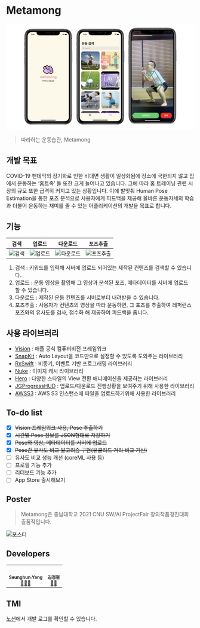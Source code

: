 # Metamong
![이미지](./screenshots/appearance.png)
> 따라하는 운동습관, Metamong

## 개발 목표
COVID-19 팬데믹의 장기화로 인한 비대면 생활이 일상화됨에 장소에 국한되지 않고 집에서 운동하는 ‘홈트족’ 들 또한 크게 늘어나고 있습니다. 그에 따라 홈 트레이닝 관련 시장의 규모 또한 급격히 커지고 있는 상황입니다. 이에 발맞춰 Human Pose Estimation을 통한 포즈 분석으로 사용자에게 피드백을 제공해 올바른 운동자세의 학습과 더불어 운동하는 재미를 줄 수 있는 어플리케이션의 개발을 목표로 합니다.

## 기능
| 검색 | 업로드 | 다운로드 | 포즈추출 |
|:---:|:---:|:---:|:---:|
|![검색](./screenshots/searching.gif)|![업로드](./screenshots/creating.gif)|![다운로드](./screenshots/download.gif)|![포즈추출](./screenshots/estimation.gif)|
1. 검색 : 키워드를 입력해 서버에 업로드 되어있는 제작된 컨텐츠를 검색할 수 있습니다.
2. 업로드 : 운동 영상을 촬영해 그 영상과 분석된 포즈, 메타데이터를 서버에 업로드 할 수 있습니다.
3. 다운로드 : 제작된 운동 컨텐츠를 서버로부터 내려받을 수 있습니다.
4. 포즈추출 : 사용자가 컨텐츠의 영상을 따라 운동하면, 그 포즈를 추출하여 레퍼런스 포즈와의 유사도를 검사, 점수화 해 제공하여 피드백을 줍니다.

## 사용 라이브러리
+ [Vision](https://developer.apple.com/documentation/vision/detecting_human_body_poses_in_images) : 애플 공식 컴퓨터비전 프레임워크
+ [SnapKit](https://github.com/SnapKit/SnapKit) : Auto Layout을 코드만으로 설정할 수 있도록 도와주는 라이브러리
+ [RxSwift](https://github.com/ReactiveX/RxSwift) : 비동기, 이벤트 기반 프로그래밍 라이브러리
+ [Nuke](https://github.com/kean/Nuke) : 이미지 캐시 라이브러리
+ [Hero](https://github.com/HeroTransitions/Hero) : 다양한 스타일의 View 전환 애니메이션을 제공하는 라이브러리
+ [JGProgressHUD](https://github.com/JonasGessner/JGProgressHUD) : 업로드/다운로드 진행상황을 보여주기 위해 사용한 라이브러리
+ [AWSS3](https://github.com/aws-amplify/aws-sdk-ios/tree/main/AWSS3) : AWS S3 인스턴스에 파일을 업로드하기위해 사용한 라이브러리

## To-do list
- [x] ~~Vision 프레임워크 사용, Pose 추출하기~~
- [x] ~~시간별 Pose 정보를 JSON형태로 저장하기~~
- [x] ~~Pose와 영상, 메타데이터를 서버에 업로드~~
- [x] ~~Pose간 유사도 비교 알고리즘 구현(유클리드 거리 비교 기반)~~
- [ ] 유사도 비교 성능 개선 (coreML 사용 등)
- [ ] 프로필 기능 추가
- [ ] 리더보드 기능 추가
- [ ] App Store 출시해보기

## Poster
> Metamong은 충남대학교 2021 CNU SW/AI ProjectFair 창의작품경진대회 출품작입니다.  

![포스터](./screenshots/poster.png)

## Developers
<table>
  <tr>
    <td align="center"><a href="https://github.com/Yabby1997"><img src="https://avatars.githubusercontent.com/yabby1997" width="100px;" alt=""/><br /><sub><b>Seunghun Yang</b></sub></a><br /><a href="https://github.com/ProjectMetamong/PoC-iOS-Application/commits?author=yabby1997" title="commits">🧑‍💻</a><a href="https://www.notion.so/yabby/Metamong-c0a9b8f83cd84e1db819d8eb18f1a549" title="notion">📕</a></td>
    <td align="center"><a href="https://github.com/colories"><img src="https://avatars.githubusercontent.com/colories" width="100px;" alt=""/><br /><sub><b>김정현</b></sub></a><br /><a href="https://github.com/ProjectMetamong/PoC-iOS-Application/commits?author=colories" title="commits">🧑‍💻</a></td>
  </tr>
</table>


## TMI
[노션](https://www.notion.so/yabby/Metamong-c0a9b8f83cd84e1db819d8eb18f1a549)에서 개발 로그를 확인할 수 있습니다.
